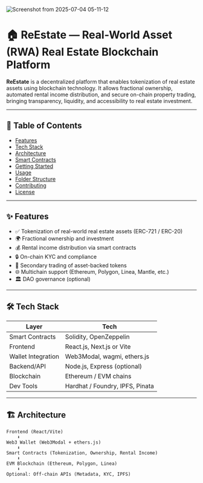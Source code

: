 ![Screenshot from 2025-07-04 05-11-12](https://github.com/user-attachments/assets/5269361b-362e-45fc-a152-755a736612af)

# 🏠 ReEstate — Real-World Asset (RWA) Real Estate Blockchain Platform

**ReEstate** is a decentralized platform that enables tokenization of real estate assets using blockchain technology. It allows fractional ownership, automated rental income distribution, and secure on-chain property trading, bringing transparency, liquidity, and accessibility to real estate investment.

---

## 📌 Table of Contents

- [Features](#-features)
- [Tech Stack](#-tech-stack)
- [Architecture](#-architecture)
- [Smart Contracts](#-smart-contracts)
- [Getting Started](#-getting-started)
- [Usage](#-usage)
- [Folder Structure](#-folder-structure)
- [Contributing](#-contributing)
- [License](#-license)

---

## ✨ Features

- ✅ Tokenization of real-world real estate assets (ERC-721 / ERC-20)
- 🌍 Fractional ownership and investment
- 💰 Rental income distribution via smart contracts
- 🔒 On-chain KYC and compliance
- 🔄 Secondary trading of asset-backed tokens
- 🌐 Multichain support (Ethereum, Polygon, Linea, Mantle, etc.)
- 🏛 DAO governance (optional)

---

## 🛠 Tech Stack

| Layer | Tech |
|------|------|
| Smart Contracts | Solidity, OpenZeppelin |
| Frontend | React.js, Next.js or Vite |
| Wallet Integration | Web3Modal, wagmi, ethers.js |
| Backend/API | Node.js, Express (optional) |
| Blockchain | Ethereum / EVM chains |
| Dev Tools | Hardhat / Foundry, IPFS, Pinata |

---

## 🏗 Architecture

```text
Frontend (React/Vite)
    ⬇
Web3 Wallet (Web3Modal + ethers.js)
    ⬇
Smart Contracts (Tokenization, Ownership, Rental Income)
    ⬇
EVM Blockchain (Ethereum, Polygon, Linea)
    ⬇
Optional: Off-chain APIs (Metadata, KYC, IPFS)
